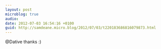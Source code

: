 ```yaml
---
layout: post
microblog: true
audio: 
date: 2012-07-03 16:54:16 +0100
guid: http://samdeane.micro.blog/2012/07/03/t220183686816079873.html
---
```

@Dative thanks :)
